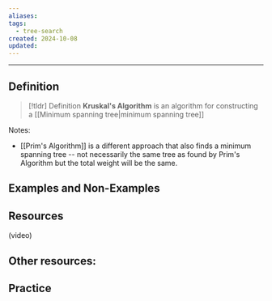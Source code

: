 ```yaml
---
aliases: 
tags:
  - tree-search
created: 2024-10-08
updated:
---
```

---
## Definition 

> [!tldr] Definition
> **Kruskal's Algorithm** is an algorithm for constructing a [[Minimum spanning tree|minimum spanning tree]]

Notes: 
- [[Prim's Algorithm]] is a different approach that also finds a minimum spanning tree -- not necessarily the same tree as found by Prim's Algorithm but the total weight will be the same. 

## Examples and Non-Examples

## Resources 

(video)

Other resources: 
- 

## Practice 
